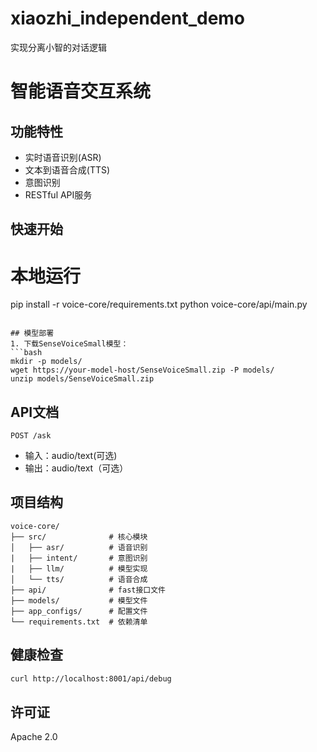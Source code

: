 # xiaozhi_independent_demo
实现分离小智的对话逻辑

# 智能语音交互系统

## 功能特性
- 实时语音识别(ASR) 
- 文本到语音合成(TTS)
- 意图识别
- RESTful API服务

## 快速开始


# 本地运行
pip install -r voice-core/requirements.txt
python voice-core/api/main.py
```

## 模型部署
1. 下载SenseVoiceSmall模型：
```bash
mkdir -p models/
wget https://your-model-host/SenseVoiceSmall.zip -P models/
unzip models/SenseVoiceSmall.zip
```

## API文档
`POST /ask`
- 输入：audio/text(可选)
- 输出：audio/text（可选）

## 项目结构
```
voice-core/
├── src/              # 核心模块
│   ├── asr/          # 语音识别
|   ├── intent/       # 意图识别
|   ├── llm/          # 模型实现
│   └── tts/          # 语音合成
├── api/              # fast接口文件
├── models/           # 模型文件
├── app_configs/      # 配置文件
└── requirements.txt  # 依赖清单
```

## 健康检查
```bash
curl http://localhost:8001/api/debug
```

## 许可证
Apache 2.0
